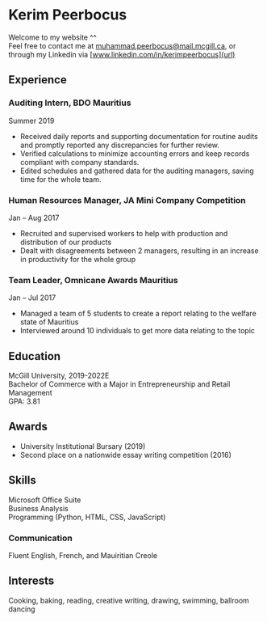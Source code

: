 # Kerim Peerbocus

Welcome to my website ^^  
Feel free to contact me at muhammad.peerbocus@mail.mcgill.ca, or through my Linkedin via [www.linkedin.com/in/kerimpeerbocus](url)

## Experience  
### Auditing Intern, BDO Mauritius

Summer 2019  
- Received daily reports and supporting documentation for routine audits and promptly reported any discrepancies for further review.
- Verified calculations to minimize accounting errors and keep records compliant with company standards.
- Edited schedules and gathered data for the auditing managers, saving time for the whole team. 

### Human Resources Manager, JA Mini Company Competition 

Jan – Aug 2017  
- Recruited and supervised workers to help with production and distribution of our products
- Dealt with disagreements between 2 managers, resulting in an increase in productivity for the whole group

### Team Leader, Omnicane Awards Mauritius

Jan – Jul 2017  
- Managed a team of 5 students to create a report relating to the welfare state of Mauritius
- Interviewed around 10 individuals to get more data relating to the topic


## Education

McGill University, 2019-2022E   
Bachelor of Commerce with a Major in Entrepreneurship and Retail Management  
GPA: 3.81


## Awards  
- University Institutional Bursary (2019)  
- Second place on a nationwide essay writing competition (2016)


## Skills

Microsoft Office Suite  
Business Analysis  
Programming (Python, HTML, CSS, JavaScript)

### Communication  
Fluent English, French, and Mauiritian Creole


## Interests  
Cooking, baking, reading, creative writing, drawing, swimming, ballroom dancing
